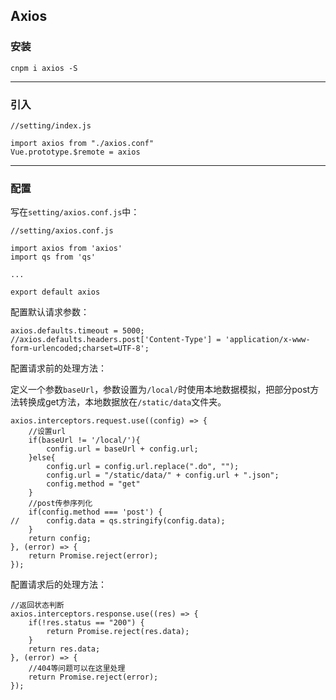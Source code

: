 ## Axios

### 安装

```
cnpm i axios -S
```

----

### 引入

```
//setting/index.js

import axios from "./axios.conf"
Vue.prototype.$remote = axios
```

----

### 配置

写在`setting/axios.conf.js`中：

```
//setting/axios.conf.js

import axios from 'axios'
import qs from 'qs'

...

export default axios
```

配置默认请求参数：

```
axios.defaults.timeout = 5000;
//axios.defaults.headers.post['Content-Type'] = 'application/x-www-form-urlencoded;charset=UTF-8';
```

配置请求前的处理方法：

定义一个参数`baseUrl`，参数设置为`/local/`时使用本地数据模拟，把部分post方法转换成get方法，本地数据放在`/static/data`文件夹。

```
axios.interceptors.request.use((config) => {
	//设置url
	if(baseUrl != '/local/'){
		config.url = baseUrl + config.url;
	}else{
		config.url = config.url.replace(".do", "");
		config.url = "/static/data/" + config.url + ".json";
		config.method = "get"
	}
	//post传参序列化
	if(config.method === 'post') {
//		config.data = qs.stringify(config.data);
	}
	return config;
}, (error) => {
	return Promise.reject(error);
});
```

配置请求后的处理方法：

```
//返回状态判断
axios.interceptors.response.use((res) => {
	if(!res.status == "200") {
		return Promise.reject(res.data);
	}
	return res.data;
}, (error) => {
	//404等问题可以在这里处理
	return Promise.reject(error);
});
```